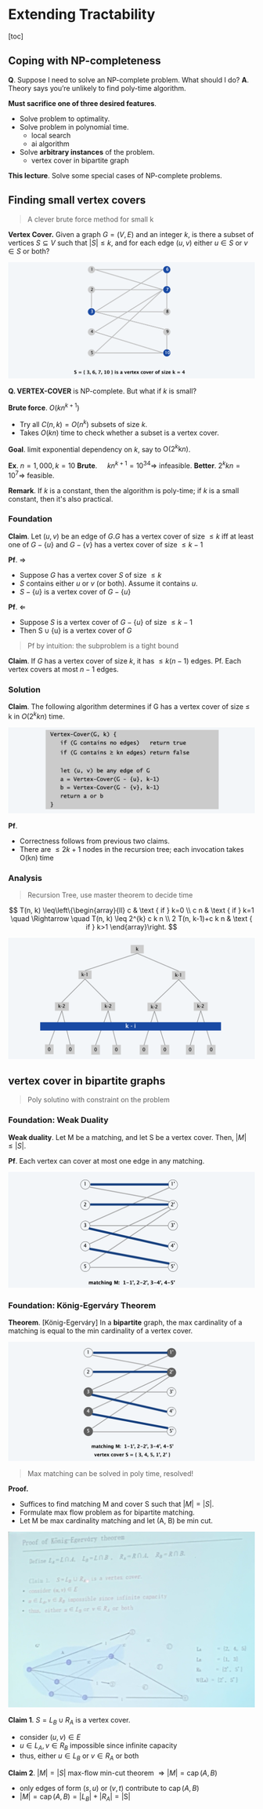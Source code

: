 # Extending Tractability

<!-----
title: 【Algorithm】Extending Tractability
url: al-extend
date: 2020-11-23 12:58:23
tags: 
- Algorithm

categories: 
- Courses

----->


<!--more-->

[toc]


## Coping with NP-completeness

**Q**. Suppose I need to solve an NP-complete problem. What should I do? 
**A**. Theory says you’re unlikely to find poly-time algorithm.

**Must sacrifice one of three desired features**.
- Solve problem to optimality.
- Solve problem in polynomial time. 
  - local search
  - ai algorithm
- Solve **arbitrary instances** of the problem.
  - vertex cover in bipartite graph


**This lecture**. Solve some special cases of NP-complete problems.


## Finding small vertex covers

> A clever brute force method for small k

**Vertex Cover.** Given a graph $G=(V, E)$ and an integer $k,$ is there a subset of vertices $S \subseteq V$ such that $|S| \leq k,$ and for each edge $(u, v)$ either $u \in S$ or $v \in S$ or both?

![](./img/11-23-13-01-41.png)

**Q. VERTEX-COVER** is NP-complete. But what if $k$ is small?

**Brute force**. $O\left(k n^{k+1}\right)$
- Try all $C(n, k)=O\left(n^{k}\right)$ subsets of size $k$.
- Takes $O(k n)$ time to check whether a subset is a vertex cover.


**Goal**. limit exponential dependency on $k$, say to $\mathrm{O}\left(2^{k} \mathrm{k} n\right)$.

**Ex**. $n=1,000, k=10$
**Brute**. $\quad k n^{k+1}=10^{34} \Rightarrow$ infeasible.
**Better**. $2^{k} k n=10^{7} \Rightarrow$ feasible.

**Remark**. If $k$ is a constant, then the algorithm is poly-time; if $k$ is a small constant, then it's also practical.


### Foundation

**Claim**. Let $(u, v)$ be an edge of $G . G$ has a vertex cover of size $\leq k$ iff
at least one of $G-\{u\}$ and $G-\{v\}$ has a vertex cover of size $\leq k-1$ 

**Pf**. $\Rightarrow$
- Suppose $G$ has a vertex cover $S$ of size $\leq k$
- $S$ contains either $u$ or $v$ (or both). Assume it contains $u$.
- $S-\{u\}$ is a vertex cover of $G-\{u\}$

**Pf**. $\Leftarrow$
- Suppose $S$ is a vertex cover of $G-\{u\}$ of size $\leq k-1$
- Then $\mathrm{S} \cup\{\mathrm{u}\}$ is a vertex cover of $G$

> Pf by intuition: the subproblem is a tight bound

**Claim**. If $G$ has a vertex cover of size $k,$ it has $\leq k(n-1)$ edges.
Pf. Each vertex covers at most $n-1$ edges.


### Solution

**Claim**. The following algorithm determines if G has a vertex cover of size $\le$ k in $O(2^k kn)$ time.

![](./img/11-23-13-05-55.png)


**Pf**.
- Correctness follows from previous two claims.
- There are $\le 2k+1$ nodes in the recursion tree; each invocation takes O(kn) time

### Analysis

> Recursion Tree, use master theorem to decide time

$$
T(n, k) \leq\left\{\begin{array}{ll}
c & \text { if } k=0 \\
c n & \text { if } k=1 \quad \Rightarrow \quad T(n, k) \leq 2^{k} c k n \\
2 T(n, k-1)+c k n & \text { if } k>1
\end{array}\right.
$$

![](./img/11-23-13-07-49.png)


<!-- ## solving NP-hard problems on trees  -->


<!-- ## circular arc coverings -->


## vertex cover in bipartite graphs

> Poly solutino with constraint on the problem

### Foundation: Weak Duality

**Weak duality**. Let M be a matching, and let S be a vertex cover. Then, $|M| \le |S|$.

**Pf**. Each vertex can cover at most one edge in any matching.

![](./img/11-23-13-09-33.png)

### Foundation: König-Egerváry Theorem

**Theorem**. \[König-Egerváry\] In a **bipartite** graph, the max cardinality of a matching is equal to the min cardinality of a vertex cover.

![](./img/11-23-13-11-05.png)

> Max matching can be solved in poly time, resolved!

**Proof.**

- Suffices to find matching M and cover S such that $| M | = | S |.$ 
- Formulate max flow problem as for bipartite matching.
- Let M be max cardinality matching and let (A, B) be min cut.

![](./img/11-23-13-14-25.png)

**Claim 1**. $S=L_{B} \cup R_{A}$ is a vertex cover.
- consider $(u, v) \in E$
- $u \in L_{A}, v \in R_{B}$ impossible since infinite capacity
- thus, either $u \in L_{B}$ or $v \in R_{A}$ or both


**Claim 2**. $|M|=|S|$
max-flow min-cut theorem $\Rightarrow|M|=\operatorname{cap}(A, B)$
- only edges of form $(s, u)$ or $(v, t)$ contribute to $\operatorname{cap}(A, B)$
- $|M|=\operatorname{cap}(A, B)=\left|L_{B}\right|+\left|R_{A}\right|=|\mathrm{S}|$